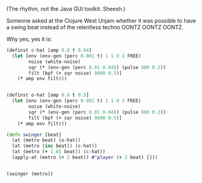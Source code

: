 (The rhythm, not the Java GUI toolkit. Sheesh.)

Someone asked at the Clojure West Unjam whether it was possible to have a swing beat instead of the relentless techno OONTZ OONTZ OONTZ.

Why yes, yes it is:

```clj
(definst c-hat [amp 0.8 t 0.04]
  (let [env (env-gen (perc 0.001 t) 1 1 0 1 FREE)
        noise (white-noise)
        sqr (* (env-gen (perc 0.01 0.04)) (pulse 880 0.2))
        filt (bpf (+ sqr noise) 9000 0.5)]
    (* amp env filt)))


(definst o-hat [amp 0.8 t 0.5]
  (let [env (env-gen (perc 0.001 t) 1 1 0 1 FREE)
        noise (white-noise)
        sqr (* (env-gen (perc 0.01 0.04)) (pulse 880 0.2))
        filt (bpf (+ sqr noise) 9000 0.5)]
    (* amp env filt)))

(defn swinger [beat]
  (at (metro beat) (o-hat))
  (at (metro (inc beat)) (c-hat))
  (at (metro (+ 1.65 beat)) (c-hat))
  (apply-at (metro (+ 2 beat)) #'player (+ 2 beat) []))


(swinger (metro))
```